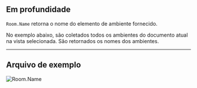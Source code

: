## Em profundidade
`Room.Name` retorna o nome do elemento de ambiente fornecido.

No exemplo abaixo, são coletados todos os ambientes do documento atual na vista selecionada. São retornados os nomes dos ambientes.
___
## Arquivo de exemplo

![Room.Name](./Revit.Elements.Room.Name_img.jpg)
